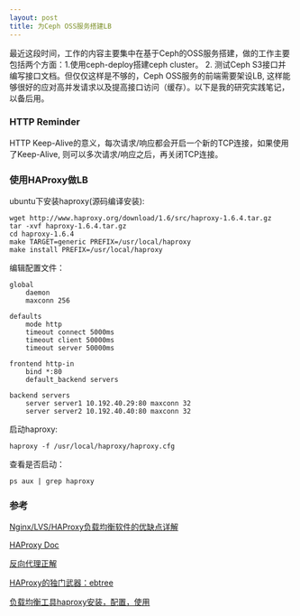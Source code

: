 ```yaml
---
layout: post
title: 为Ceph OSS服务搭建LB
---
```


最近这段时间，工作的内容主要集中在基于Ceph的OSS服务搭建，做的工作主要包括两个方面：1.使用ceph-deploy搭建ceph cluster。 2. 测试Ceph S3接口并编写接口文档。但仅仅这样是不够的，Ceph OSS服务的前端需要架设LB, 这样能够很好的应对高并发请求以及提高接口访问（缓存）。以下是我的研究实践笔记，以备后用。


### HTTP Reminder
HTTP Keep-Alive的意义，每次请求/响应都会开启一个新的TCP连接，如果使用了Keep-Alive, 则可以多次请求/响应之后，再关闭TCP连接。

### 使用HAProxy做LB
ubuntu下安装haproxy(源码编译安装):
```
wget http://www.haproxy.org/download/1.6/src/haproxy-1.6.4.tar.gz
tar -xvf haproxy-1.6.4.tar.gz
cd haproxy-1.6.4
make TARGET=generic PREFIX=/usr/local/haproxy
make install PREFIX=/usr/local/haproxy
```

编辑配置文件：
```
global
    daemon
    maxconn 256

defaults
    mode http
    timeout connect 5000ms
    timeout client 50000ms
    timeout server 50000ms

frontend http-in
    bind *:80
    default_backend servers

backend servers
    server server1 10.192.40.29:80 maxconn 32
    server server2 10.192.40.40:80 maxconn 32
```
启动haproxy:
```
haproxy -f /usr/local/haproxy/haproxy.cfg
```
查看是否启动：
```
ps aux | grep haproxy
```

### 参考
[Nginx/LVS/HAProxy负载均衡软件的优缺点详解](http://www.ha97.com/5646.html)

[HAProxy Doc](http://cbonte.github.io/haproxy-dconv/intro-1.7.html)

[反向代理正解](https://www.zhihu.com/question/24723688)

[HAProxy的独门武器：ebtree](http://tech.uc.cn/?p=1031)

[负载均衡工具haproxy安装，配置，使用](http://blog.51yip.com/server/868.html)
